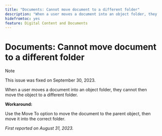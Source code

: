 ```yaml
---
title: "Documents: Cannot move document to a different folder"
description: "When a user moves a document into an object folder, they cannot then move the object to a different folder."
hidefromtoc: yes
feature: Digital Content and Documents
---
```


# Documents: Cannot move document to a different folder

>[!NOTE]
>
>This issue was fixed on September 30, 2023.

When a user moves a document into an object folder, they cannot then move the object to a different folder.

**Workaround:**

Use the Move To option to move the document to the parent object, then move it into the correct folder.

_First reported on August 31, 2023._
